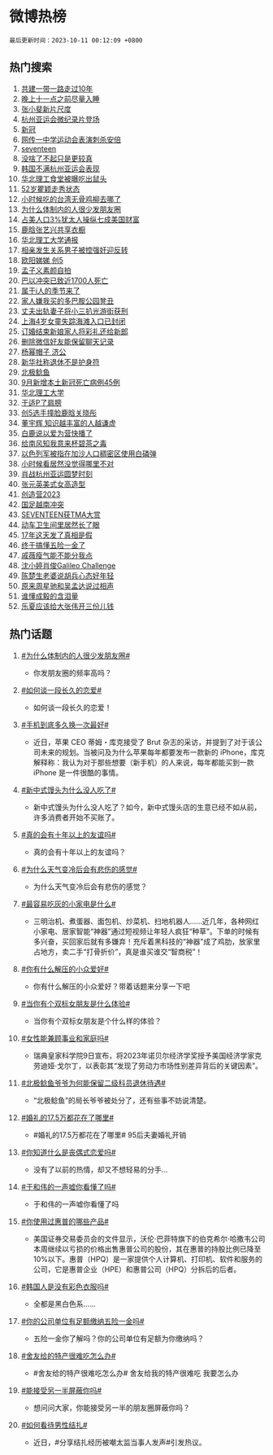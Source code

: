 # 微博热榜

`最后更新时间：2023-10-11 00:12:09 +0800`

## 热门搜索

1. [共建一带一路走过10年](https://m.weibo.cn/search?containerid=100103type%3D1%26t%3D10%26q%3D%23%E5%85%B1%E5%BB%BA%E4%B8%80%E5%B8%A6%E4%B8%80%E8%B7%AF%E8%B5%B0%E8%BF%8710%E5%B9%B4%23&stream_entry_id=51&isnewpage=1&extparam=seat%3D1%26filter_type%3Drealtimehot%26pos%3D0%26c_type%3D51%26q%3D%2523%25E5%2585%25B1%25E5%25BB%25BA%25E4%25B8%2580%25E5%25B8%25A6%25E4%25B8%2580%25E8%25B7%25AF%25E8%25B5%25B0%25E8%25BF%258710%25E5%25B9%25B4%2523%26cate%3D10103%26dgr%3D0%26stream_entry_id%3D51%26display_time%3D1696954328%26pre_seqid%3D169695432812603266048)
1. [晚上十一点之前尽量入睡](https://m.weibo.cn/search?containerid=100103type%3D1%26t%3D10%26q%3D%23%E6%99%9A%E4%B8%8A%E5%8D%81%E4%B8%80%E7%82%B9%E4%B9%8B%E5%89%8D%E5%B0%BD%E9%87%8F%E5%85%A5%E7%9D%A1%23&stream_entry_id=31&isnewpage=1&extparam=seat%3D1%26flag%3D16%26pos%3D0%26q%3D%2523%25E6%2599%259A%25E4%25B8%258A%25E5%258D%2581%25E4%25B8%2580%25E7%2582%25B9%25E4%25B9%258B%25E5%2589%258D%25E5%25B0%25BD%25E9%2587%258F%25E5%2585%25A5%25E7%259D%25A1%2523%26band_rank%3D1%26stream_entry_id%3D31%26filter_type%3Drealtimehot%26c_type%3D31%26lcate%3D5001%26realpos%3D1%26dgr%3D0%26cate%3D5001%26display_time%3D1696954328%26pre_seqid%3D169695432812603266048)
1. [张小斐新片尺度](https://m.weibo.cn/search?containerid=100103type%3D1%26t%3D10%26q%3D%23%E5%BC%A0%E5%B0%8F%E6%96%90%E6%96%B0%E7%89%87%E5%B0%BA%E5%BA%A6%23&stream_entry_id=31&isnewpage=1&extparam=seat%3D1%26flag%3D2%26pos%3D1%26q%3D%2523%25E5%25BC%25A0%25E5%25B0%258F%25E6%2596%2590%25E6%2596%25B0%25E7%2589%2587%25E5%25B0%25BA%25E5%25BA%25A6%2523%26band_rank%3D2%26stream_entry_id%3D31%26filter_type%3Drealtimehot%26c_type%3D31%26lcate%3D5001%26realpos%3D2%26dgr%3D0%26cate%3D5001%26display_time%3D1696954328%26pre_seqid%3D169695432812603266048)
1. [杭州亚运会微纪录片登场](https://m.weibo.cn/search?containerid=100103type%3D1%26t%3D10%26q%3D%23%E6%9D%AD%E5%B7%9E%E4%BA%9A%E8%BF%90%E4%BC%9A%E5%BE%AE%E7%BA%AA%E5%BD%95%E7%89%87%E7%99%BB%E5%9C%BA%23&stream_entry_id=31&isnewpage=1&extparam=seat%3D1%26flag%3D0%26pos%3D2%26q%3D%2523%25E6%259D%25AD%25E5%25B7%259E%25E4%25BA%259A%25E8%25BF%2590%25E4%25BC%259A%25E5%25BE%25AE%25E7%25BA%25AA%25E5%25BD%2595%25E7%2589%2587%25E7%2599%25BB%25E5%259C%25BA%2523%26band_rank%3D3%26stream_entry_id%3D31%26filter_type%3Drealtimehot%26c_type%3D31%26lcate%3D5001%26realpos%3D3%26dgr%3D0%26cate%3D5001%26display_time%3D1696954328%26pre_seqid%3D169695432812603266048)
1. [新冠](https://m.weibo.cn/search?containerid=100103type%3D1%26t%3D10%26q%3D%E6%96%B0%E5%86%A0&stream_entry_id=31&isnewpage=1&extparam=seat%3D1%26flag%3D16%26pos%3D3%26q%3D%25E6%2596%25B0%25E5%2586%25A0%26band_rank%3D4%26stream_entry_id%3D31%26filter_type%3Drealtimehot%26c_type%3D31%26lcate%3D5001%26realpos%3D4%26dgr%3D0%26cate%3D5001%26display_time%3D1696954328%26pre_seqid%3D169695432812603266048)
1. [网传一中学运动会表演刺杀安倍](https://m.weibo.cn/search?containerid=100103type%3D1%26t%3D10%26q%3D%23%E7%BD%91%E4%BC%A0%E4%B8%80%E4%B8%AD%E5%AD%A6%E8%BF%90%E5%8A%A8%E4%BC%9A%E8%A1%A8%E6%BC%94%E5%88%BA%E6%9D%80%E5%AE%89%E5%80%8D%23&stream_entry_id=31&isnewpage=1&extparam=seat%3D1%26flag%3D1%26pos%3D4%26q%3D%2523%25E7%25BD%2591%25E4%25BC%25A0%25E4%25B8%2580%25E4%25B8%25AD%25E5%25AD%25A6%25E8%25BF%2590%25E5%258A%25A8%25E4%25BC%259A%25E8%25A1%25A8%25E6%25BC%2594%25E5%2588%25BA%25E6%259D%2580%25E5%25AE%2589%25E5%2580%258D%2523%26band_rank%3D5%26stream_entry_id%3D31%26filter_type%3Drealtimehot%26c_type%3D31%26lcate%3D5001%26realpos%3D5%26dgr%3D0%26cate%3D5001%26display_time%3D1696954328%26pre_seqid%3D169695432812603266048)
1. [seventeen](https://m.weibo.cn/search?containerid=100103type%3D1%26t%3D10%26q%3Dseventeen&stream_entry_id=31&isnewpage=1&extparam=seat%3D1%26flag%3D1%26pos%3D5%26q%3Dseventeen%26band_rank%3D6%26stream_entry_id%3D31%26filter_type%3Drealtimehot%26c_type%3D31%26lcate%3D5001%26realpos%3D6%26dgr%3D0%26cate%3D5001%26display_time%3D1696954328%26pre_seqid%3D169695432812603266048)
1. [没啥了不起只是更较真](https://m.weibo.cn/search?containerid=100103type%3D1%26t%3D10%26q%3D%23%E6%B2%A1%E5%95%A5%E4%BA%86%E4%B8%8D%E8%B5%B7%E5%8F%AA%E6%98%AF%E6%9B%B4%E8%BE%83%E7%9C%9F%23&stream_entry_id=31&isnewpage=1&extparam=seat%3D1%26pos%3D6%26q%3D%2523%25E6%25B2%25A1%25E5%2595%25A5%25E4%25BA%2586%25E4%25B8%258D%25E8%25B5%25B7%25E5%258F%25AA%25E6%2598%25AF%25E6%259B%25B4%25E8%25BE%2583%25E7%259C%259F%2523%26band_rank%3D7%26topic_ad%3D1%26stream_entry_id%3D31%26filter_type%3Drealtimehot%26is_ad_pos%3D1%26c_type%3D31%26lcate%3D5001%26dgr%3D0%26cate%3D5001%26adid%3D207271%26display_time%3D1696954328%26pre_seqid%3D169695432812603266048)
1. [韩国不满杭州亚运会表现](https://m.weibo.cn/search?containerid=100103type%3D1%26t%3D10%26q%3D%23%E9%9F%A9%E5%9B%BD%E4%B8%8D%E6%BB%A1%E6%9D%AD%E5%B7%9E%E4%BA%9A%E8%BF%90%E4%BC%9A%E8%A1%A8%E7%8E%B0%23&stream_entry_id=31&isnewpage=1&extparam=seat%3D1%26flag%3D0%26pos%3D7%26q%3D%2523%25E9%259F%25A9%25E5%259B%25BD%25E4%25B8%258D%25E6%25BB%25A1%25E6%259D%25AD%25E5%25B7%259E%25E4%25BA%259A%25E8%25BF%2590%25E4%25BC%259A%25E8%25A1%25A8%25E7%258E%25B0%2523%26band_rank%3D7%26stream_entry_id%3D31%26filter_type%3Drealtimehot%26c_type%3D31%26lcate%3D5001%26realpos%3D7%26dgr%3D0%26cate%3D5001%26display_time%3D1696954328%26pre_seqid%3D169695432812603266048)
1. [华北理工食堂被曝吃出鼠头](https://m.weibo.cn/search?containerid=100103type%3D1%26t%3D10%26q%3D%23%E5%8D%8E%E5%8C%97%E7%90%86%E5%B7%A5%E9%A3%9F%E5%A0%82%E8%A2%AB%E6%9B%9D%E5%90%83%E5%87%BA%E9%BC%A0%E5%A4%B4%23&stream_entry_id=31&isnewpage=1&extparam=seat%3D1%26flag%3D0%26pos%3D8%26q%3D%2523%25E5%258D%258E%25E5%258C%2597%25E7%2590%2586%25E5%25B7%25A5%25E9%25A3%259F%25E5%25A0%2582%25E8%25A2%25AB%25E6%259B%259D%25E5%2590%2583%25E5%2587%25BA%25E9%25BC%25A0%25E5%25A4%25B4%2523%26band_rank%3D8%26stream_entry_id%3D31%26filter_type%3Drealtimehot%26c_type%3D31%26lcate%3D5001%26realpos%3D8%26dgr%3D0%26cate%3D5001%26display_time%3D1696954328%26pre_seqid%3D169695432812603266048)
1. [52岁瞿颖走秀状态](https://m.weibo.cn/search?containerid=100103type%3D1%26t%3D10%26q%3D%2352%E5%B2%81%E7%9E%BF%E9%A2%96%E8%B5%B0%E7%A7%80%E7%8A%B6%E6%80%81%23&stream_entry_id=31&isnewpage=1&extparam=seat%3D1%26flag%3D1%26pos%3D9%26q%3D%252352%25E5%25B2%2581%25E7%259E%25BF%25E9%25A2%2596%25E8%25B5%25B0%25E7%25A7%2580%25E7%258A%25B6%25E6%2580%2581%2523%26band_rank%3D9%26stream_entry_id%3D31%26filter_type%3Drealtimehot%26c_type%3D31%26lcate%3D5001%26realpos%3D9%26dgr%3D0%26cate%3D5001%26display_time%3D1696954328%26pre_seqid%3D169695432812603266048)
1. [小时候吃的台湾无骨鸡柳去哪了](https://m.weibo.cn/search?containerid=100103type%3D1%26t%3D10%26q%3D%23%E5%B0%8F%E6%97%B6%E5%80%99%E5%90%83%E7%9A%84%E5%8F%B0%E6%B9%BE%E6%97%A0%E9%AA%A8%E9%B8%A1%E6%9F%B3%E5%8E%BB%E5%93%AA%E4%BA%86%23&stream_entry_id=31&isnewpage=1&extparam=seat%3D1%26flag%3D0%26pos%3D10%26q%3D%2523%25E5%25B0%258F%25E6%2597%25B6%25E5%2580%2599%25E5%2590%2583%25E7%259A%2584%25E5%258F%25B0%25E6%25B9%25BE%25E6%2597%25A0%25E9%25AA%25A8%25E9%25B8%25A1%25E6%259F%25B3%25E5%258E%25BB%25E5%2593%25AA%25E4%25BA%2586%2523%26band_rank%3D10%26stream_entry_id%3D31%26filter_type%3Drealtimehot%26c_type%3D31%26lcate%3D5001%26realpos%3D10%26dgr%3D0%26cate%3D5001%26display_time%3D1696954328%26pre_seqid%3D169695432812603266048)
1. [为什么体制内的人很少发朋友圈](https://m.weibo.cn/search?containerid=100103type%3D1%26t%3D10%26q%3D%23%E4%B8%BA%E4%BB%80%E4%B9%88%E4%BD%93%E5%88%B6%E5%86%85%E7%9A%84%E4%BA%BA%E5%BE%88%E5%B0%91%E5%8F%91%E6%9C%8B%E5%8F%8B%E5%9C%88%23&stream_entry_id=31&isnewpage=1&extparam=seat%3D1%26flag%3D0%26pos%3D11%26q%3D%2523%25E4%25B8%25BA%25E4%25BB%2580%25E4%25B9%2588%25E4%25BD%2593%25E5%2588%25B6%25E5%2586%2585%25E7%259A%2584%25E4%25BA%25BA%25E5%25BE%2588%25E5%25B0%2591%25E5%258F%2591%25E6%259C%258B%25E5%258F%258B%25E5%259C%2588%2523%26band_rank%3D11%26stream_entry_id%3D31%26filter_type%3Drealtimehot%26c_type%3D31%26lcate%3D5001%26realpos%3D11%26dgr%3D0%26cate%3D5001%26display_time%3D1696954328%26pre_seqid%3D169695432812603266048)
1. [占美人口3%犹太人操纵七成美国财富](https://m.weibo.cn/search?containerid=100103type%3D1%26t%3D10%26q%3D%23%E5%8D%A0%E7%BE%8E%E4%BA%BA%E5%8F%A33%25%E7%8A%B9%E5%A4%AA%E4%BA%BA%E6%93%8D%E7%BA%B5%E4%B8%83%E6%88%90%E7%BE%8E%E5%9B%BD%E8%B4%A2%E5%AF%8C%23&stream_entry_id=31&isnewpage=1&extparam=seat%3D1%26flag%3D1%26pos%3D12%26q%3D%2523%25E5%258D%25A0%25E7%25BE%258E%25E4%25BA%25BA%25E5%258F%25A33%2525%25E7%258A%25B9%25E5%25A4%25AA%25E4%25BA%25BA%25E6%2593%258D%25E7%25BA%25B5%25E4%25B8%2583%25E6%2588%2590%25E7%25BE%258E%25E5%259B%25BD%25E8%25B4%25A2%25E5%25AF%258C%2523%26band_rank%3D12%26stream_entry_id%3D31%26filter_type%3Drealtimehot%26c_type%3D31%26lcate%3D5001%26realpos%3D12%26dgr%3D0%26cate%3D5001%26display_time%3D1696954328%26pre_seqid%3D169695432812603266048)
1. [鹿晗张艺兴共享衣橱](https://m.weibo.cn/search?containerid=100103type%3D1%26t%3D10%26q%3D%23%E9%B9%BF%E6%99%97%E5%BC%A0%E8%89%BA%E5%85%B4%E5%85%B1%E4%BA%AB%E8%A1%A3%E6%A9%B1%23&stream_entry_id=31&isnewpage=1&extparam=seat%3D1%26flag%3D0%26pos%3D13%26q%3D%2523%25E9%25B9%25BF%25E6%2599%2597%25E5%25BC%25A0%25E8%2589%25BA%25E5%2585%25B4%25E5%2585%25B1%25E4%25BA%25AB%25E8%25A1%25A3%25E6%25A9%25B1%2523%26band_rank%3D13%26stream_entry_id%3D31%26filter_type%3Drealtimehot%26c_type%3D31%26lcate%3D5001%26realpos%3D13%26dgr%3D0%26cate%3D5001%26display_time%3D1696954328%26pre_seqid%3D169695432812603266048)
1. [华北理工大学通报](https://m.weibo.cn/search?containerid=100103type%3D1%26t%3D10%26q%3D%23%E5%8D%8E%E5%8C%97%E7%90%86%E5%B7%A5%E5%A4%A7%E5%AD%A6%E9%80%9A%E6%8A%A5%23&stream_entry_id=31&isnewpage=1&extparam=seat%3D1%26flag%3D1%26pos%3D14%26q%3D%2523%25E5%258D%258E%25E5%258C%2597%25E7%2590%2586%25E5%25B7%25A5%25E5%25A4%25A7%25E5%25AD%25A6%25E9%2580%259A%25E6%258A%25A5%2523%26band_rank%3D14%26stream_entry_id%3D31%26filter_type%3Drealtimehot%26c_type%3D31%26lcate%3D5001%26realpos%3D14%26dgr%3D0%26cate%3D5001%26display_time%3D1696954328%26pre_seqid%3D169695432812603266048)
1. [相亲发生关系男子被控强奸迎反转](https://m.weibo.cn/search?containerid=100103type%3D1%26t%3D10%26q%3D%23%E7%9B%B8%E4%BA%B2%E5%8F%91%E7%94%9F%E5%85%B3%E7%B3%BB%E7%94%B7%E5%AD%90%E8%A2%AB%E6%8E%A7%E5%BC%BA%E5%A5%B8%E8%BF%8E%E5%8F%8D%E8%BD%AC%23&stream_entry_id=31&isnewpage=1&extparam=seat%3D1%26flag%3D0%26pos%3D15%26q%3D%2523%25E7%259B%25B8%25E4%25BA%25B2%25E5%258F%2591%25E7%2594%259F%25E5%2585%25B3%25E7%25B3%25BB%25E7%2594%25B7%25E5%25AD%2590%25E8%25A2%25AB%25E6%258E%25A7%25E5%25BC%25BA%25E5%25A5%25B8%25E8%25BF%258E%25E5%258F%258D%25E8%25BD%25AC%2523%26band_rank%3D15%26stream_entry_id%3D31%26filter_type%3Drealtimehot%26c_type%3D31%26lcate%3D5001%26realpos%3D15%26dgr%3D0%26cate%3D5001%26display_time%3D1696954328%26pre_seqid%3D169695432812603266048)
1. [欧阳娣娣 创5](https://m.weibo.cn/search?containerid=100103type%3D1%26t%3D10%26q%3D%E6%AC%A7%E9%98%B3%E5%A8%A3%E5%A8%A3+%E5%88%9B5&stream_entry_id=31&isnewpage=1&extparam=seat%3D1%26flag%3D0%26pos%3D16%26q%3D%25E6%25AC%25A7%25E9%2598%25B3%25E5%25A8%25A3%25E5%25A8%25A3%2520%25E5%2588%259B5%26band_rank%3D16%26stream_entry_id%3D31%26filter_type%3Drealtimehot%26c_type%3D31%26lcate%3D5001%26realpos%3D16%26dgr%3D0%26cate%3D5001%26display_time%3D1696954328%26pre_seqid%3D169695432812603266048)
1. [孟子义素颜自拍](https://m.weibo.cn/search?containerid=100103type%3D1%26t%3D10%26q%3D%23%E5%AD%9F%E5%AD%90%E4%B9%89%E7%B4%A0%E9%A2%9C%E8%87%AA%E6%8B%8D%23&stream_entry_id=31&isnewpage=1&extparam=seat%3D1%26flag%3D1%26pos%3D17%26q%3D%2523%25E5%25AD%259F%25E5%25AD%2590%25E4%25B9%2589%25E7%25B4%25A0%25E9%25A2%259C%25E8%2587%25AA%25E6%258B%258D%2523%26band_rank%3D17%26stream_entry_id%3D31%26filter_type%3Drealtimehot%26c_type%3D31%26lcate%3D5001%26realpos%3D17%26dgr%3D0%26cate%3D5001%26display_time%3D1696954328%26pre_seqid%3D169695432812603266048)
1. [巴以冲突已致近1700人死亡](https://m.weibo.cn/search?containerid=100103type%3D1%26t%3D10%26q%3D%23%E5%B7%B4%E4%BB%A5%E5%86%B2%E7%AA%81%E5%B7%B2%E8%87%B4%E8%BF%911700%E4%BA%BA%E6%AD%BB%E4%BA%A1%23&stream_entry_id=31&isnewpage=1&extparam=seat%3D1%26flag%3D1%26pos%3D18%26q%3D%2523%25E5%25B7%25B4%25E4%25BB%25A5%25E5%2586%25B2%25E7%25AA%2581%25E5%25B7%25B2%25E8%2587%25B4%25E8%25BF%25911700%25E4%25BA%25BA%25E6%25AD%25BB%25E4%25BA%25A1%2523%26band_rank%3D18%26stream_entry_id%3D31%26filter_type%3Drealtimehot%26c_type%3D31%26lcate%3D5001%26realpos%3D18%26dgr%3D0%26cate%3D5001%26display_time%3D1696954328%26pre_seqid%3D169695432812603266048)
1. [属于i人的季节来了](https://m.weibo.cn/search?containerid=100103type%3D1%26t%3D10%26q%3D%E5%B1%9E%E4%BA%8Ei%E4%BA%BA%E7%9A%84%E5%AD%A3%E8%8A%82%E6%9D%A5%E4%BA%86&stream_entry_id=31&isnewpage=1&extparam=seat%3D1%26flag%3D1%26pos%3D19%26q%3D%25E5%25B1%259E%25E4%25BA%258Ei%25E4%25BA%25BA%25E7%259A%2584%25E5%25AD%25A3%25E8%258A%2582%25E6%259D%25A5%25E4%25BA%2586%26band_rank%3D19%26stream_entry_id%3D31%26filter_type%3Drealtimehot%26c_type%3D31%26lcate%3D5001%26realpos%3D19%26dgr%3D0%26cate%3D5001%26display_time%3D1696954328%26pre_seqid%3D169695432812603266048)
1. [家人嫌我买的多巴胺公园凳丑](https://m.weibo.cn/search?containerid=100103type%3D1%26t%3D10%26q%3D%23%E5%AE%B6%E4%BA%BA%E5%AB%8C%E6%88%91%E4%B9%B0%E7%9A%84%E5%A4%9A%E5%B7%B4%E8%83%BA%E5%85%AC%E5%9B%AD%E5%87%B3%E4%B8%91%23&stream_entry_id=31&isnewpage=1&extparam=seat%3D1%26flag%3D0%26pos%3D20%26q%3D%2523%25E5%25AE%25B6%25E4%25BA%25BA%25E5%25AB%258C%25E6%2588%2591%25E4%25B9%25B0%25E7%259A%2584%25E5%25A4%259A%25E5%25B7%25B4%25E8%2583%25BA%25E5%2585%25AC%25E5%259B%25AD%25E5%2587%25B3%25E4%25B8%2591%2523%26band_rank%3D20%26stream_entry_id%3D31%26filter_type%3Drealtimehot%26c_type%3D31%26lcate%3D5001%26realpos%3D20%26dgr%3D0%26cate%3D5001%26display_time%3D1696954328%26pre_seqid%3D169695432812603266048)
1. [丈夫出轨妻子将小三扒光游街获刑](https://m.weibo.cn/search?containerid=100103type%3D1%26t%3D10%26q%3D%23%E4%B8%88%E5%A4%AB%E5%87%BA%E8%BD%A8%E5%A6%BB%E5%AD%90%E5%B0%86%E5%B0%8F%E4%B8%89%E6%89%92%E5%85%89%E6%B8%B8%E8%A1%97%E8%8E%B7%E5%88%91%23&stream_entry_id=31&isnewpage=1&extparam=seat%3D1%26flag%3D2%26pos%3D21%26q%3D%2523%25E4%25B8%2588%25E5%25A4%25AB%25E5%2587%25BA%25E8%25BD%25A8%25E5%25A6%25BB%25E5%25AD%2590%25E5%25B0%2586%25E5%25B0%258F%25E4%25B8%2589%25E6%2589%2592%25E5%2585%2589%25E6%25B8%25B8%25E8%25A1%2597%25E8%258E%25B7%25E5%2588%2591%2523%26band_rank%3D21%26stream_entry_id%3D31%26filter_type%3Drealtimehot%26c_type%3D31%26lcate%3D5001%26realpos%3D21%26dgr%3D0%26cate%3D5001%26display_time%3D1696954328%26pre_seqid%3D169695432812603266048)
1. [上海4岁女童失踪海滩入口已封闭](https://m.weibo.cn/search?containerid=100103type%3D1%26t%3D10%26q%3D%23%E4%B8%8A%E6%B5%B74%E5%B2%81%E5%A5%B3%E7%AB%A5%E5%A4%B1%E8%B8%AA%E6%B5%B7%E6%BB%A9%E5%85%A5%E5%8F%A3%E5%B7%B2%E5%B0%81%E9%97%AD%23&stream_entry_id=31&isnewpage=1&extparam=seat%3D1%26flag%3D1%26pos%3D22%26q%3D%2523%25E4%25B8%258A%25E6%25B5%25B74%25E5%25B2%2581%25E5%25A5%25B3%25E7%25AB%25A5%25E5%25A4%25B1%25E8%25B8%25AA%25E6%25B5%25B7%25E6%25BB%25A9%25E5%2585%25A5%25E5%258F%25A3%25E5%25B7%25B2%25E5%25B0%2581%25E9%2597%25AD%2523%26band_rank%3D22%26stream_entry_id%3D31%26filter_type%3Drealtimehot%26c_type%3D31%26lcate%3D5001%26realpos%3D22%26dgr%3D0%26cate%3D5001%26display_time%3D1696954328%26pre_seqid%3D169695432812603266048)
1. [订婚结束新娘家人将彩礼还给新郎](https://m.weibo.cn/search?containerid=100103type%3D1%26t%3D10%26q%3D%23%E8%AE%A2%E5%A9%9A%E7%BB%93%E6%9D%9F%E6%96%B0%E5%A8%98%E5%AE%B6%E4%BA%BA%E5%B0%86%E5%BD%A9%E7%A4%BC%E8%BF%98%E7%BB%99%E6%96%B0%E9%83%8E%23&stream_entry_id=31&isnewpage=1&extparam=seat%3D1%26flag%3D1%26pos%3D23%26q%3D%2523%25E8%25AE%25A2%25E5%25A9%259A%25E7%25BB%2593%25E6%259D%259F%25E6%2596%25B0%25E5%25A8%2598%25E5%25AE%25B6%25E4%25BA%25BA%25E5%25B0%2586%25E5%25BD%25A9%25E7%25A4%25BC%25E8%25BF%2598%25E7%25BB%2599%25E6%2596%25B0%25E9%2583%258E%2523%26band_rank%3D23%26stream_entry_id%3D31%26filter_type%3Drealtimehot%26c_type%3D31%26lcate%3D5001%26realpos%3D23%26dgr%3D0%26cate%3D5001%26display_time%3D1696954328%26pre_seqid%3D169695432812603266048)
1. [删除微信好友能保留聊天记录](https://m.weibo.cn/search?containerid=100103type%3D1%26t%3D10%26q%3D%23%E5%88%A0%E9%99%A4%E5%BE%AE%E4%BF%A1%E5%A5%BD%E5%8F%8B%E8%83%BD%E4%BF%9D%E7%95%99%E8%81%8A%E5%A4%A9%E8%AE%B0%E5%BD%95%23&stream_entry_id=31&isnewpage=1&extparam=seat%3D1%26flag%3D0%26pos%3D24%26q%3D%2523%25E5%2588%25A0%25E9%2599%25A4%25E5%25BE%25AE%25E4%25BF%25A1%25E5%25A5%25BD%25E5%258F%258B%25E8%2583%25BD%25E4%25BF%259D%25E7%2595%2599%25E8%2581%258A%25E5%25A4%25A9%25E8%25AE%25B0%25E5%25BD%2595%2523%26band_rank%3D24%26stream_entry_id%3D31%26filter_type%3Drealtimehot%26c_type%3D31%26lcate%3D5001%26realpos%3D24%26dgr%3D0%26cate%3D5001%26display_time%3D1696954328%26pre_seqid%3D169695432812603266048)
1. [杨幂帽子 济公](https://m.weibo.cn/search?containerid=100103type%3D1%26t%3D10%26q%3D%E6%9D%A8%E5%B9%82%E5%B8%BD%E5%AD%90+%E6%B5%8E%E5%85%AC&stream_entry_id=31&isnewpage=1&extparam=seat%3D1%26flag%3D0%26pos%3D25%26q%3D%25E6%259D%25A8%25E5%25B9%2582%25E5%25B8%25BD%25E5%25AD%2590%2520%25E6%25B5%258E%25E5%2585%25AC%26band_rank%3D25%26stream_entry_id%3D31%26filter_type%3Drealtimehot%26c_type%3D31%26lcate%3D5001%26realpos%3D25%26dgr%3D0%26cate%3D5001%26display_time%3D1696954328%26pre_seqid%3D169695432812603266048)
1. [新华社称退休不是护身符](https://m.weibo.cn/search?containerid=100103type%3D1%26t%3D10%26q%3D%23%E6%96%B0%E5%8D%8E%E7%A4%BE%E7%A7%B0%E9%80%80%E4%BC%91%E4%B8%8D%E6%98%AF%E6%8A%A4%E8%BA%AB%E7%AC%A6%23&stream_entry_id=31&isnewpage=1&extparam=seat%3D1%26flag%3D0%26pos%3D26%26q%3D%2523%25E6%2596%25B0%25E5%258D%258E%25E7%25A4%25BE%25E7%25A7%25B0%25E9%2580%2580%25E4%25BC%2591%25E4%25B8%258D%25E6%2598%25AF%25E6%258A%25A4%25E8%25BA%25AB%25E7%25AC%25A6%2523%26band_rank%3D26%26stream_entry_id%3D31%26filter_type%3Drealtimehot%26c_type%3D31%26lcate%3D5001%26realpos%3D26%26dgr%3D0%26cate%3D5001%26display_time%3D1696954328%26pre_seqid%3D169695432812603266048)
1. [北极鲶鱼](https://m.weibo.cn/search?containerid=100103type%3D1%26t%3D10%26q%3D%E5%8C%97%E6%9E%81%E9%B2%B6%E9%B1%BC&stream_entry_id=31&isnewpage=1&extparam=seat%3D1%26flag%3D0%26pos%3D27%26q%3D%25E5%258C%2597%25E6%259E%2581%25E9%25B2%25B6%25E9%25B1%25BC%26band_rank%3D27%26stream_entry_id%3D31%26filter_type%3Drealtimehot%26c_type%3D31%26lcate%3D5001%26realpos%3D27%26dgr%3D0%26cate%3D5001%26display_time%3D1696954328%26pre_seqid%3D169695432812603266048)
1. [9月新增本土新冠死亡病例45例](https://m.weibo.cn/search?containerid=100103type%3D1%26t%3D10%26q%3D%239%E6%9C%88%E6%96%B0%E5%A2%9E%E6%9C%AC%E5%9C%9F%E6%96%B0%E5%86%A0%E6%AD%BB%E4%BA%A1%E7%97%85%E4%BE%8B45%E4%BE%8B%23&stream_entry_id=31&isnewpage=1&extparam=seat%3D1%26flag%3D0%26pos%3D28%26q%3D%25239%25E6%259C%2588%25E6%2596%25B0%25E5%25A2%259E%25E6%259C%25AC%25E5%259C%259F%25E6%2596%25B0%25E5%2586%25A0%25E6%25AD%25BB%25E4%25BA%25A1%25E7%2597%2585%25E4%25BE%258B45%25E4%25BE%258B%2523%26band_rank%3D28%26stream_entry_id%3D31%26filter_type%3Drealtimehot%26c_type%3D31%26lcate%3D5001%26realpos%3D28%26dgr%3D0%26cate%3D5001%26display_time%3D1696954328%26pre_seqid%3D169695432812603266048)
1. [华北理工大学](https://m.weibo.cn/search?containerid=100103type%3D1%26t%3D10%26q%3D%23%E5%8D%8E%E5%8C%97%E7%90%86%E5%B7%A5%E5%A4%A7%E5%AD%A6%23&stream_entry_id=31&isnewpage=1&extparam=seat%3D1%26flag%3D1%26pos%3D29%26q%3D%2523%25E5%258D%258E%25E5%258C%2597%25E7%2590%2586%25E5%25B7%25A5%25E5%25A4%25A7%25E5%25AD%25A6%2523%26band_rank%3D29%26stream_entry_id%3D31%26filter_type%3Drealtimehot%26c_type%3D31%26lcate%3D5001%26realpos%3D29%26dgr%3D0%26cate%3D5001%26display_time%3D1696954328%26pre_seqid%3D169695432812603266048)
1. [于适P了肩膀](https://m.weibo.cn/search?containerid=100103type%3D1%26t%3D10%26q%3D%23%E4%BA%8E%E9%80%82P%E4%BA%86%E8%82%A9%E8%86%80%23&stream_entry_id=31&isnewpage=1&extparam=seat%3D1%26flag%3D0%26pos%3D30%26q%3D%2523%25E4%25BA%258E%25E9%2580%2582P%25E4%25BA%2586%25E8%2582%25A9%25E8%2586%2580%2523%26band_rank%3D30%26stream_entry_id%3D31%26filter_type%3Drealtimehot%26c_type%3D31%26lcate%3D5001%26realpos%3D30%26dgr%3D0%26cate%3D5001%26display_time%3D1696954328%26pre_seqid%3D169695432812603266048)
1. [创5选手撞脸鹿晗关晓彤](https://m.weibo.cn/search?containerid=100103type%3D1%26t%3D10%26q%3D%23%E5%88%9B5%E9%80%89%E6%89%8B%E6%92%9E%E8%84%B8%E9%B9%BF%E6%99%97%E5%85%B3%E6%99%93%E5%BD%A4%23&stream_entry_id=31&isnewpage=1&extparam=seat%3D1%26flag%3D0%26pos%3D31%26q%3D%2523%25E5%2588%259B5%25E9%2580%2589%25E6%2589%258B%25E6%2592%259E%25E8%2584%25B8%25E9%25B9%25BF%25E6%2599%2597%25E5%2585%25B3%25E6%2599%2593%25E5%25BD%25A4%2523%26band_rank%3D31%26stream_entry_id%3D31%26filter_type%3Drealtimehot%26c_type%3D31%26lcate%3D5001%26realpos%3D31%26dgr%3D0%26cate%3D5001%26display_time%3D1696954328%26pre_seqid%3D169695432812603266048)
1. [董宇辉 知识越丰富的人越谦虚](https://m.weibo.cn/search?containerid=100103type%3D1%26t%3D10%26q%3D%E8%91%A3%E5%AE%87%E8%BE%89+%E7%9F%A5%E8%AF%86%E8%B6%8A%E4%B8%B0%E5%AF%8C%E7%9A%84%E4%BA%BA%E8%B6%8A%E8%B0%A6%E8%99%9A&stream_entry_id=31&isnewpage=1&extparam=seat%3D1%26flag%3D1%26pos%3D32%26q%3D%25E8%2591%25A3%25E5%25AE%2587%25E8%25BE%2589%2520%25E7%259F%25A5%25E8%25AF%2586%25E8%25B6%258A%25E4%25B8%25B0%25E5%25AF%258C%25E7%259A%2584%25E4%25BA%25BA%25E8%25B6%258A%25E8%25B0%25A6%25E8%2599%259A%26band_rank%3D32%26stream_entry_id%3D31%26filter_type%3Drealtimehot%26c_type%3D31%26lcate%3D5001%26realpos%3D32%26dgr%3D0%26cate%3D5001%26display_time%3D1696954328%26pre_seqid%3D169695432812603266048)
1. [白鹿说以爱为营快播了](https://m.weibo.cn/search?containerid=100103type%3D1%26t%3D10%26q%3D%23%E7%99%BD%E9%B9%BF%E8%AF%B4%E4%BB%A5%E7%88%B1%E4%B8%BA%E8%90%A5%E5%BF%AB%E6%92%AD%E4%BA%86%23&stream_entry_id=31&isnewpage=1&extparam=seat%3D1%26flag%3D1%26pos%3D33%26q%3D%2523%25E7%2599%25BD%25E9%25B9%25BF%25E8%25AF%25B4%25E4%25BB%25A5%25E7%2588%25B1%25E4%25B8%25BA%25E8%2590%25A5%25E5%25BF%25AB%25E6%2592%25AD%25E4%25BA%2586%2523%26band_rank%3D33%26stream_entry_id%3D31%26filter_type%3Drealtimehot%26c_type%3D31%26lcate%3D5001%26realpos%3D33%26dgr%3D0%26cate%3D5001%26display_time%3D1696954328%26pre_seqid%3D169695432812603266048)
1. [给南风知我意来杯碧茶之毒](https://m.weibo.cn/search?containerid=100103type%3D1%26t%3D10%26q%3D%23%E7%BB%99%E5%8D%97%E9%A3%8E%E7%9F%A5%E6%88%91%E6%84%8F%E6%9D%A5%E6%9D%AF%E7%A2%A7%E8%8C%B6%E4%B9%8B%E6%AF%92%23&stream_entry_id=31&isnewpage=1&extparam=seat%3D1%26flag%3D1%26pos%3D34%26q%3D%2523%25E7%25BB%2599%25E5%258D%2597%25E9%25A3%258E%25E7%259F%25A5%25E6%2588%2591%25E6%2584%258F%25E6%259D%25A5%25E6%259D%25AF%25E7%25A2%25A7%25E8%258C%25B6%25E4%25B9%258B%25E6%25AF%2592%2523%26band_rank%3D34%26stream_entry_id%3D31%26filter_type%3Drealtimehot%26c_type%3D31%26lcate%3D5001%26realpos%3D34%26dgr%3D0%26cate%3D5001%26display_time%3D1696954328%26pre_seqid%3D169695432812603266048)
1. [以色列军被指在加沙人口稠密区使用白磷弹](https://m.weibo.cn/search?containerid=100103type%3D1%26t%3D10%26q%3D%23%E4%BB%A5%E8%89%B2%E5%88%97%E5%86%9B%E8%A2%AB%E6%8C%87%E5%9C%A8%E5%8A%A0%E6%B2%99%E4%BA%BA%E5%8F%A3%E7%A8%A0%E5%AF%86%E5%8C%BA%E4%BD%BF%E7%94%A8%E7%99%BD%E7%A3%B7%E5%BC%B9%23&stream_entry_id=31&isnewpage=1&extparam=seat%3D1%26flag%3D0%26pos%3D35%26q%3D%2523%25E4%25BB%25A5%25E8%2589%25B2%25E5%2588%2597%25E5%2586%259B%25E8%25A2%25AB%25E6%258C%2587%25E5%259C%25A8%25E5%258A%25A0%25E6%25B2%2599%25E4%25BA%25BA%25E5%258F%25A3%25E7%25A8%25A0%25E5%25AF%2586%25E5%258C%25BA%25E4%25BD%25BF%25E7%2594%25A8%25E7%2599%25BD%25E7%25A3%25B7%25E5%25BC%25B9%2523%26band_rank%3D35%26stream_entry_id%3D31%26filter_type%3Drealtimehot%26c_type%3D31%26lcate%3D5001%26realpos%3D35%26dgr%3D0%26cate%3D5001%26display_time%3D1696954328%26pre_seqid%3D169695432812603266048)
1. [小时候看居然没觉得哪里不对](https://m.weibo.cn/search?containerid=100103type%3D1%26t%3D10%26q%3D%E5%B0%8F%E6%97%B6%E5%80%99%E7%9C%8B%E5%B1%85%E7%84%B6%E6%B2%A1%E8%A7%89%E5%BE%97%E5%93%AA%E9%87%8C%E4%B8%8D%E5%AF%B9&stream_entry_id=31&isnewpage=1&extparam=seat%3D1%26flag%3D0%26pos%3D36%26q%3D%25E5%25B0%258F%25E6%2597%25B6%25E5%2580%2599%25E7%259C%258B%25E5%25B1%2585%25E7%2584%25B6%25E6%25B2%25A1%25E8%25A7%2589%25E5%25BE%2597%25E5%2593%25AA%25E9%2587%258C%25E4%25B8%258D%25E5%25AF%25B9%26band_rank%3D36%26stream_entry_id%3D31%26filter_type%3Drealtimehot%26c_type%3D31%26lcate%3D5001%26realpos%3D36%26dgr%3D0%26cate%3D5001%26display_time%3D1696954328%26pre_seqid%3D169695432812603266048)
1. [肖战杭州亚运圆梦时刻](https://m.weibo.cn/search?containerid=100103type%3D1%26t%3D10%26q%3D%23%E8%82%96%E6%88%98%E6%9D%AD%E5%B7%9E%E4%BA%9A%E8%BF%90%E5%9C%86%E6%A2%A6%E6%97%B6%E5%88%BB%23&stream_entry_id=31&isnewpage=1&extparam=seat%3D1%26flag%3D0%26pos%3D37%26q%3D%2523%25E8%2582%2596%25E6%2588%2598%25E6%259D%25AD%25E5%25B7%259E%25E4%25BA%259A%25E8%25BF%2590%25E5%259C%2586%25E6%25A2%25A6%25E6%2597%25B6%25E5%2588%25BB%2523%26band_rank%3D37%26stream_entry_id%3D31%26filter_type%3Drealtimehot%26c_type%3D31%26lcate%3D5001%26realpos%3D37%26dgr%3D0%26cate%3D5001%26display_time%3D1696954328%26pre_seqid%3D169695432812603266048)
1. [张元英美式女高造型](https://m.weibo.cn/search?containerid=100103type%3D1%26t%3D10%26q%3D%23%E5%BC%A0%E5%85%83%E8%8B%B1%E7%BE%8E%E5%BC%8F%E5%A5%B3%E9%AB%98%E9%80%A0%E5%9E%8B%23&stream_entry_id=31&isnewpage=1&extparam=seat%3D1%26flag%3D0%26pos%3D38%26q%3D%2523%25E5%25BC%25A0%25E5%2585%2583%25E8%258B%25B1%25E7%25BE%258E%25E5%25BC%258F%25E5%25A5%25B3%25E9%25AB%2598%25E9%2580%25A0%25E5%259E%258B%2523%26band_rank%3D38%26stream_entry_id%3D31%26filter_type%3Drealtimehot%26c_type%3D31%26lcate%3D5001%26realpos%3D38%26dgr%3D0%26cate%3D5001%26display_time%3D1696954328%26pre_seqid%3D169695432812603266048)
1. [创造营2023](https://m.weibo.cn/search?containerid=100103type%3D1%26t%3D10%26q%3D%23%E5%88%9B%E9%80%A0%E8%90%A52023%23&stream_entry_id=31&isnewpage=1&extparam=seat%3D1%26flag%3D0%26pos%3D39%26q%3D%2523%25E5%2588%259B%25E9%2580%25A0%25E8%2590%25A52023%2523%26band_rank%3D39%26stream_entry_id%3D31%26filter_type%3Drealtimehot%26c_type%3D31%26lcate%3D5001%26realpos%3D39%26dgr%3D0%26cate%3D5001%26display_time%3D1696954328%26pre_seqid%3D169695432812603266048)
1. [国足越南冲突](https://m.weibo.cn/search?containerid=100103type%3D1%26t%3D10%26q%3D%23%E5%9B%BD%E8%B6%B3%E8%B6%8A%E5%8D%97%E5%86%B2%E7%AA%81%23&stream_entry_id=31&isnewpage=1&extparam=seat%3D1%26flag%3D0%26pos%3D40%26q%3D%2523%25E5%259B%25BD%25E8%25B6%25B3%25E8%25B6%258A%25E5%258D%2597%25E5%2586%25B2%25E7%25AA%2581%2523%26band_rank%3D40%26stream_entry_id%3D31%26filter_type%3Drealtimehot%26c_type%3D31%26lcate%3D5001%26realpos%3D40%26dgr%3D0%26cate%3D5001%26display_time%3D1696954328%26pre_seqid%3D169695432812603266048)
1. [SEVENTEEN获TMA大赏](https://m.weibo.cn/search?containerid=100103type%3D1%26t%3D10%26q%3D%23SEVENTEEN%E8%8E%B7TMA%E5%A4%A7%E8%B5%8F%23&stream_entry_id=31&isnewpage=1&extparam=seat%3D1%26flag%3D0%26pos%3D41%26q%3D%2523SEVENTEEN%25E8%258E%25B7TMA%25E5%25A4%25A7%25E8%25B5%258F%2523%26band_rank%3D41%26stream_entry_id%3D31%26filter_type%3Drealtimehot%26c_type%3D31%26lcate%3D5001%26realpos%3D41%26dgr%3D0%26cate%3D5001%26display_time%3D1696954328%26pre_seqid%3D169695432812603266048)
1. [动车卫生间里居然长了眼](https://m.weibo.cn/search?containerid=100103type%3D1%26t%3D10%26q%3D%23%E5%8A%A8%E8%BD%A6%E5%8D%AB%E7%94%9F%E9%97%B4%E9%87%8C%E5%B1%85%E7%84%B6%E9%95%BF%E4%BA%86%E7%9C%BC%23&stream_entry_id=31&isnewpage=1&extparam=seat%3D1%26flag%3D0%26pos%3D42%26q%3D%2523%25E5%258A%25A8%25E8%25BD%25A6%25E5%258D%25AB%25E7%2594%259F%25E9%2597%25B4%25E9%2587%258C%25E5%25B1%2585%25E7%2584%25B6%25E9%2595%25BF%25E4%25BA%2586%25E7%259C%25BC%2523%26band_rank%3D42%26stream_entry_id%3D31%26filter_type%3Drealtimehot%26c_type%3D31%26lcate%3D5001%26realpos%3D42%26dgr%3D0%26cate%3D5001%26display_time%3D1696954328%26pre_seqid%3D169695432812603266048)
1. [17年这天发了真相是假](https://m.weibo.cn/search?containerid=100103type%3D1%26t%3D10%26q%3D17%E5%B9%B4%E8%BF%99%E5%A4%A9%E5%8F%91%E4%BA%86%E7%9C%9F%E7%9B%B8%E6%98%AF%E5%81%87&stream_entry_id=31&isnewpage=1&extparam=seat%3D1%26flag%3D0%26pos%3D43%26q%3D17%25E5%25B9%25B4%25E8%25BF%2599%25E5%25A4%25A9%25E5%258F%2591%25E4%25BA%2586%25E7%259C%259F%25E7%259B%25B8%25E6%2598%25AF%25E5%2581%2587%26band_rank%3D43%26stream_entry_id%3D31%26filter_type%3Drealtimehot%26c_type%3D31%26lcate%3D5001%26realpos%3D43%26dgr%3D0%26cate%3D5001%26display_time%3D1696954328%26pre_seqid%3D169695432812603266048)
1. [终于搞懂五险一金了](https://m.weibo.cn/search?containerid=100103type%3D1%26t%3D10%26q%3D%23%E7%BB%88%E4%BA%8E%E6%90%9E%E6%87%82%E4%BA%94%E9%99%A9%E4%B8%80%E9%87%91%E4%BA%86%23&stream_entry_id=31&isnewpage=1&extparam=seat%3D1%26flag%3D0%26pos%3D44%26q%3D%2523%25E7%25BB%2588%25E4%25BA%258E%25E6%2590%259E%25E6%2587%2582%25E4%25BA%2594%25E9%2599%25A9%25E4%25B8%2580%25E9%2587%2591%25E4%25BA%2586%2523%26band_rank%3D44%26stream_entry_id%3D31%26filter_type%3Drealtimehot%26c_type%3D31%26lcate%3D5001%26realpos%3D44%26dgr%3D0%26cate%3D5001%26display_time%3D1696954328%26pre_seqid%3D169695432812603266048)
1. [戚薇瘦气能不能分我点](https://m.weibo.cn/search?containerid=100103type%3D1%26t%3D10%26q%3D%23%E6%88%9A%E8%96%87%E7%98%A6%E6%B0%94%E8%83%BD%E4%B8%8D%E8%83%BD%E5%88%86%E6%88%91%E7%82%B9%23&stream_entry_id=31&isnewpage=1&extparam=seat%3D1%26flag%3D0%26pos%3D45%26q%3D%2523%25E6%2588%259A%25E8%2596%2587%25E7%2598%25A6%25E6%25B0%2594%25E8%2583%25BD%25E4%25B8%258D%25E8%2583%25BD%25E5%2588%2586%25E6%2588%2591%25E7%2582%25B9%2523%26band_rank%3D45%26stream_entry_id%3D31%26filter_type%3Drealtimehot%26c_type%3D31%26lcate%3D5001%26realpos%3D45%26dgr%3D0%26cate%3D5001%26display_time%3D1696954328%26pre_seqid%3D169695432812603266048)
1. [沈小婷肖俊Galileo Challenge](https://m.weibo.cn/search?containerid=100103type%3D1%26t%3D10%26q%3D%E6%B2%88%E5%B0%8F%E5%A9%B7%E8%82%96%E4%BF%8AGalileo+Challenge&stream_entry_id=31&isnewpage=1&extparam=seat%3D1%26flag%3D1%26pos%3D46%26q%3D%25E6%25B2%2588%25E5%25B0%258F%25E5%25A9%25B7%25E8%2582%2596%25E4%25BF%258AGalileo%2520Challenge%26band_rank%3D46%26stream_entry_id%3D31%26filter_type%3Drealtimehot%26c_type%3D31%26lcate%3D5001%26realpos%3D46%26dgr%3D0%26cate%3D5001%26display_time%3D1696954328%26pre_seqid%3D169695432812603266048)
1. [陈楚生老婆说胡兵心态好年轻](https://m.weibo.cn/search?containerid=100103type%3D1%26t%3D10%26q%3D%23%E9%99%88%E6%A5%9A%E7%94%9F%E8%80%81%E5%A9%86%E8%AF%B4%E8%83%A1%E5%85%B5%E5%BF%83%E6%80%81%E5%A5%BD%E5%B9%B4%E8%BD%BB%23&stream_entry_id=31&isnewpage=1&extparam=seat%3D1%26flag%3D0%26pos%3D47%26q%3D%2523%25E9%2599%2588%25E6%25A5%259A%25E7%2594%259F%25E8%2580%2581%25E5%25A9%2586%25E8%25AF%25B4%25E8%2583%25A1%25E5%2585%25B5%25E5%25BF%2583%25E6%2580%2581%25E5%25A5%25BD%25E5%25B9%25B4%25E8%25BD%25BB%2523%26band_rank%3D47%26stream_entry_id%3D31%26filter_type%3Drealtimehot%26c_type%3D31%26lcate%3D5001%26realpos%3D47%26dgr%3D0%26cate%3D5001%26display_time%3D1696954328%26pre_seqid%3D169695432812603266048)
1. [原来周星驰和吴孟达说过相声](https://m.weibo.cn/search?containerid=100103type%3D1%26t%3D10%26q%3D%23%E5%8E%9F%E6%9D%A5%E5%91%A8%E6%98%9F%E9%A9%B0%E5%92%8C%E5%90%B4%E5%AD%9F%E8%BE%BE%E8%AF%B4%E8%BF%87%E7%9B%B8%E5%A3%B0%23&stream_entry_id=31&isnewpage=1&extparam=seat%3D1%26flag%3D0%26pos%3D48%26q%3D%2523%25E5%258E%259F%25E6%259D%25A5%25E5%2591%25A8%25E6%2598%259F%25E9%25A9%25B0%25E5%2592%258C%25E5%2590%25B4%25E5%25AD%259F%25E8%25BE%25BE%25E8%25AF%25B4%25E8%25BF%2587%25E7%259B%25B8%25E5%25A3%25B0%2523%26band_rank%3D48%26stream_entry_id%3D31%26filter_type%3Drealtimehot%26c_type%3D31%26lcate%3D5001%26realpos%3D48%26dgr%3D0%26cate%3D5001%26display_time%3D1696954328%26pre_seqid%3D169695432812603266048)
1. [谁懂成毅的含泪量](https://m.weibo.cn/search?containerid=100103type%3D1%26t%3D10%26q%3D%23%E8%B0%81%E6%87%82%E6%88%90%E6%AF%85%E7%9A%84%E5%90%AB%E6%B3%AA%E9%87%8F%23&stream_entry_id=31&isnewpage=1&extparam=seat%3D1%26flag%3D1%26pos%3D49%26q%3D%2523%25E8%25B0%2581%25E6%2587%2582%25E6%2588%2590%25E6%25AF%2585%25E7%259A%2584%25E5%2590%25AB%25E6%25B3%25AA%25E9%2587%258F%2523%26band_rank%3D49%26stream_entry_id%3D31%26filter_type%3Drealtimehot%26c_type%3D31%26lcate%3D5001%26realpos%3D49%26dgr%3D0%26cate%3D5001%26display_time%3D1696954328%26pre_seqid%3D169695432812603266048)
1. [乐夏应该给大张伟开三份儿钱](https://m.weibo.cn/search?containerid=100103type%3D1%26t%3D10%26q%3D%23%E4%B9%90%E5%A4%8F%E5%BA%94%E8%AF%A5%E7%BB%99%E5%A4%A7%E5%BC%A0%E4%BC%9F%E5%BC%80%E4%B8%89%E4%BB%BD%E5%84%BF%E9%92%B1%23&stream_entry_id=31&isnewpage=1&extparam=seat%3D1%26flag%3D1%26pos%3D50%26q%3D%2523%25E4%25B9%2590%25E5%25A4%258F%25E5%25BA%2594%25E8%25AF%25A5%25E7%25BB%2599%25E5%25A4%25A7%25E5%25BC%25A0%25E4%25BC%259F%25E5%25BC%2580%25E4%25B8%2589%25E4%25BB%25BD%25E5%2584%25BF%25E9%2592%25B1%2523%26band_rank%3D50%26stream_entry_id%3D31%26filter_type%3Drealtimehot%26c_type%3D31%26lcate%3D5001%26realpos%3D50%26dgr%3D0%26cate%3D5001%26display_time%3D1696954328%26pre_seqid%3D169695432812603266048)

## 热门话题

1. [#为什么体制内的人很少发朋友圈#](https://m.weibo.cn/search?containerid=231522type%3D1%26t%3D10%26q%3D%23%E4%B8%BA%E4%BB%80%E4%B9%88%E4%BD%93%E5%88%B6%E5%86%85%E7%9A%84%E4%BA%BA%E5%BE%88%E5%B0%91%E5%8F%91%E6%9C%8B%E5%8F%8B%E5%9C%88%23&stream_entry_id=128&isnewpage=1&extparam=seat%3D1%26pos%3D1-0-0%26c_type%3D128%26lcate%3D5004%26unitid%3D1696940857446%26cate%3D5004%26dgr%3D0%26display_time%3D1696954329%26pre_seqid%3D1696954329111027386183)
    - 你发朋友圈的频率高吗？

1. [#如何谈一段长久的恋爱#](https://m.weibo.cn/search?containerid=231522type%3D1%26t%3D10%26q%3D%23%E5%A6%82%E4%BD%95%E8%B0%88%E4%B8%80%E6%AE%B5%E9%95%BF%E4%B9%85%E7%9A%84%E6%81%8B%E7%88%B1%23&stream_entry_id=128&isnewpage=1&extparam=seat%3D1%26pos%3D1-0-1%26c_type%3D128%26lcate%3D5004%26unitid%3D1696851126162%26cate%3D5004%26dgr%3D0%26display_time%3D1696954329%26pre_seqid%3D1696954329111027386183)
    - 如何谈一段长久的恋爱！

1. [#手机到底多久换一次最好#](https://m.weibo.cn/search?containerid=231522type%3D1%26t%3D10%26q%3D%23%E6%89%8B%E6%9C%BA%E5%88%B0%E5%BA%95%E5%A4%9A%E4%B9%85%E6%8D%A2%E4%B8%80%E6%AC%A1%E6%9C%80%E5%A5%BD%23&stream_entry_id=128&isnewpage=1&extparam=seat%3D1%26pos%3D1-0-2%26c_type%3D128%26lcate%3D5004%26unitid%3D1696897371081%26cate%3D5004%26dgr%3D0%26display_time%3D1696954329%26pre_seqid%3D1696954329111027386183)
    - 近日，苹果 CEO 蒂姆・库克接受了 Brut 杂志的采访，并提到了对于该公司未来的规划。当被问及为什么苹果每年都要发布一款新的 iPhone，库克解释称：我认为对于那些想要（新手机）的人来说，每年都能买到一款 iPhone 是一件很酷的事情。

1. [#新中式馒头为什么没人吃了#](https://m.weibo.cn/search?containerid=231522type%3D1%26t%3D10%26q%3D%23%E6%96%B0%E4%B8%AD%E5%BC%8F%E9%A6%92%E5%A4%B4%E4%B8%BA%E4%BB%80%E4%B9%88%E6%B2%A1%E4%BA%BA%E5%90%83%E4%BA%86%23&stream_entry_id=128&isnewpage=1&extparam=seat%3D1%26pos%3D1-0-3%26c_type%3D128%26lcate%3D5004%26unitid%3D1696933346351%26cate%3D5004%26dgr%3D0%26display_time%3D1696954329%26pre_seqid%3D1696954329111027386183)
    - 新中式馒头为什么没人吃了？如今，新中式馒头店的生意已经不如从前，许多消费者开始不买账了。

1. [#真的会有十年以上的友谊吗#](https://m.weibo.cn/search?containerid=231522type%3D1%26t%3D10%26q%3D%23%E7%9C%9F%E7%9A%84%E4%BC%9A%E6%9C%89%E5%8D%81%E5%B9%B4%E4%BB%A5%E4%B8%8A%E7%9A%84%E5%8F%8B%E8%B0%8A%E5%90%97%23&stream_entry_id=128&isnewpage=1&extparam=seat%3D1%26pos%3D1-0-4%26c_type%3D128%26lcate%3D5004%26unitid%3D1696948985705%26cate%3D5004%26dgr%3D0%26display_time%3D1696954329%26pre_seqid%3D1696954329111027386183)
    - 真的会有十年以上的友谊吗？

1. [#为什么天气变冷后会有悲伤的感觉#](https://m.weibo.cn/search?containerid=231522type%3D1%26t%3D10%26q%3D%23%E4%B8%BA%E4%BB%80%E4%B9%88%E5%A4%A9%E6%B0%94%E5%8F%98%E5%86%B7%E5%90%8E%E4%BC%9A%E6%9C%89%E6%82%B2%E4%BC%A4%E7%9A%84%E6%84%9F%E8%A7%89%23&stream_entry_id=128&isnewpage=1&extparam=seat%3D1%26pos%3D1-0-5%26c_type%3D128%26lcate%3D5004%26unitid%3D1696942992282%26cate%3D5004%26dgr%3D0%26display_time%3D1696954329%26pre_seqid%3D1696954329111027386183)
    - 为什么天气变冷后会有悲伤的感觉？

1. [#最容易吃灰的小家电是什么#](https://m.weibo.cn/search?containerid=231522type%3D1%26t%3D10%26q%3D%23%E6%9C%80%E5%AE%B9%E6%98%93%E5%90%83%E7%81%B0%E7%9A%84%E5%B0%8F%E5%AE%B6%E7%94%B5%E6%98%AF%E4%BB%80%E4%B9%88%23&stream_entry_id=128&isnewpage=1&extparam=seat%3D1%26pos%3D1-0-6%26c_type%3D128%26lcate%3D5004%26unitid%3D1696948673480%26cate%3D5004%26dgr%3D0%26display_time%3D1696954329%26pre_seqid%3D1696954329111027386183)
    - 三明治机、煮蛋器、面包机、炒菜机、扫地机器人……近几年，各种网红小家电、居家智能“神器”通过短视频让年轻人疯狂“种草”。下单的时候有多兴奋，买回家后就有多嫌弃！充斥着黑科技的“神器”成了鸡肋，放家里占地方，卖二手“打骨折价”，真是谁买谁交“智商税”！

1. [#你有什么解压的小众爱好#](https://m.weibo.cn/search?containerid=231522type%3D1%26t%3D10%26q%3D%23%E4%BD%A0%E6%9C%89%E4%BB%80%E4%B9%88%E8%A7%A3%E5%8E%8B%E7%9A%84%E5%B0%8F%E4%BC%97%E7%88%B1%E5%A5%BD%23&stream_entry_id=128&isnewpage=1&extparam=seat%3D1%26pos%3D1-0-7%26c_type%3D128%26lcate%3D5004%26unitid%3D1696945064624%26cate%3D5004%26dgr%3D0%26display_time%3D1696954329%26pre_seqid%3D1696954329111027386183)
    - 你有什么解压的小众爱好？带着话题来分享一下吧

1. [#当你有个双标女朋友是什么体验#](https://m.weibo.cn/search?containerid=231522type%3D1%26t%3D10%26q%3D%23%E5%BD%93%E4%BD%A0%E6%9C%89%E4%B8%AA%E5%8F%8C%E6%A0%87%E5%A5%B3%E6%9C%8B%E5%8F%8B%E6%98%AF%E4%BB%80%E4%B9%88%E4%BD%93%E9%AA%8C%23&stream_entry_id=128&isnewpage=1&extparam=seat%3D1%26pos%3D1-0-8%26c_type%3D128%26lcate%3D5004%26unitid%3D1696949872121%26cate%3D5004%26dgr%3D0%26display_time%3D1696954329%26pre_seqid%3D1696954329111027386183)
    - 当你有个双标女朋友是个什么样的体验？

1. [#女性能兼顾事业和家庭吗#](https://m.weibo.cn/search?containerid=231522type%3D1%26t%3D10%26q%3D%23%E5%A5%B3%E6%80%A7%E8%83%BD%E5%85%BC%E9%A1%BE%E4%BA%8B%E4%B8%9A%E5%92%8C%E5%AE%B6%E5%BA%AD%E5%90%97%23&stream_entry_id=128&isnewpage=1&extparam=seat%3D1%26pos%3D1-0-9%26c_type%3D128%26lcate%3D5004%26unitid%3D1696926146515%26cate%3D5004%26dgr%3D0%26display_time%3D1696954329%26pre_seqid%3D1696954329111027386183)
    - 瑞典皇家科学院9日宣布，将2023年诺贝尔经济学奖授予美国经济学家克劳迪娅·戈尔丁，以表彰其“发现了劳动力市场性别差异背后的关键因素”。

1. [#北极鲶鱼爷爷为何能保留二级科员退休待遇#](https://m.weibo.cn/search?containerid=231522type%3D1%26t%3D10%26q%3D%23%E5%8C%97%E6%9E%81%E9%B2%B6%E9%B1%BC%E7%88%B7%E7%88%B7%E4%B8%BA%E4%BD%95%E8%83%BD%E4%BF%9D%E7%95%99%E4%BA%8C%E7%BA%A7%E7%A7%91%E5%91%98%E9%80%80%E4%BC%91%E5%BE%85%E9%81%87%23&stream_entry_id=128&isnewpage=1&extparam=seat%3D1%26pos%3D1-0-10%26c_type%3D128%26lcate%3D5004%26unitid%3D1696924641786%26cate%3D5004%26dgr%3D0%26display_time%3D1696954329%26pre_seqid%3D1696954329111027386183)
    - “北极鲶鱼”的局长爷爷被处分了，还有些事不妨说清楚。

1. [#婚礼的17.5万都花在了哪里#](https://m.weibo.cn/search?containerid=231522type%3D1%26t%3D10%26q%3D%23%E5%A9%9A%E7%A4%BC%E7%9A%8417.5%E4%B8%87%E9%83%BD%E8%8A%B1%E5%9C%A8%E4%BA%86%E5%93%AA%E9%87%8C%23&stream_entry_id=128&isnewpage=1&extparam=seat%3D1%26pos%3D1-0-11%26c_type%3D128%26lcate%3D5004%26unitid%3D1696896149450%26cate%3D5004%26dgr%3D0%26display_time%3D1696954329%26pre_seqid%3D1696954329111027386183)
    - #婚礼的17.5万都花在了哪里#
95后夫妻婚礼开销 ​​​

1. [#你知道什么是丧偶式恋爱吗#](https://m.weibo.cn/search?containerid=231522type%3D1%26t%3D10%26q%3D%23%E4%BD%A0%E7%9F%A5%E9%81%93%E4%BB%80%E4%B9%88%E6%98%AF%E4%B8%A7%E5%81%B6%E5%BC%8F%E6%81%8B%E7%88%B1%E5%90%97%23&stream_entry_id=128&isnewpage=1&extparam=seat%3D1%26pos%3D1-0-12%26c_type%3D128%26lcate%3D5004%26unitid%3D1696924042249%26cate%3D5004%26dgr%3D0%26display_time%3D1696954329%26pre_seqid%3D1696954329111027386183)
    - 没有了以前的热情，却又不想轻易的分手...

1. [#于和伟的一声嘘你看懂了吗#](https://m.weibo.cn/search?containerid=231522type%3D1%26t%3D10%26q%3D%23%E4%BA%8E%E5%92%8C%E4%BC%9F%E7%9A%84%E4%B8%80%E5%A3%B0%E5%98%98%E4%BD%A0%E7%9C%8B%E6%87%82%E4%BA%86%E5%90%97%23&stream_entry_id=128&isnewpage=1&extparam=seat%3D1%26pos%3D1-0-13%26c_type%3D128%26lcate%3D5004%26unitid%3D1696949872865%26cate%3D5004%26dgr%3D0%26display_time%3D1696954329%26pre_seqid%3D1696954329111027386183)
    - 于和伟的一声嘘你看懂了吗

1. [#你使用过惠普的哪些产品#](https://m.weibo.cn/search?containerid=231522type%3D1%26t%3D10%26q%3D%23%E4%BD%A0%E4%BD%BF%E7%94%A8%E8%BF%87%E6%83%A0%E6%99%AE%E7%9A%84%E5%93%AA%E4%BA%9B%E4%BA%A7%E5%93%81%23&stream_entry_id=128&isnewpage=1&extparam=seat%3D1%26pos%3D1-0-14%26c_type%3D128%26lcate%3D5004%26unitid%3D1696834039831%26cate%3D5004%26dgr%3D0%26display_time%3D1696954329%26pre_seqid%3D1696954329111027386183)
    - 美国证券交易委员会的文件显示，沃伦·巴菲特旗下的伯克希尔·哈撒韦公司本周继续以亏损的价格出售惠普公司的股份，其在惠普的持股比例已降至10%以下。惠普（HPQ）是一家提供个人计算机、打印机、软件和服务的公司，它是惠普企业（HPE）和惠普公司（HPQ）分拆后的后者。

1. [#韩国人是没有彩色衣服吗#](https://m.weibo.cn/search?containerid=231522type%3D1%26t%3D10%26q%3D%23%E9%9F%A9%E5%9B%BD%E4%BA%BA%E6%98%AF%E6%B2%A1%E6%9C%89%E5%BD%A9%E8%89%B2%E8%A1%A3%E6%9C%8D%E5%90%97%23&stream_entry_id=128&isnewpage=1&extparam=seat%3D1%26pos%3D1-0-15%26c_type%3D128%26lcate%3D5004%26unitid%3D1696953183227%26cate%3D5004%26dgr%3D0%26display_time%3D1696954329%26pre_seqid%3D1696954329111027386183)
    - 全都是黑白色系……

1. [#你的公司单位有足额缴纳五险一金吗#](https://m.weibo.cn/search?containerid=231522type%3D1%26t%3D10%26q%3D%23%E4%BD%A0%E7%9A%84%E5%85%AC%E5%8F%B8%E5%8D%95%E4%BD%8D%E6%9C%89%E8%B6%B3%E9%A2%9D%E7%BC%B4%E7%BA%B3%E4%BA%94%E9%99%A9%E4%B8%80%E9%87%91%E5%90%97%23&stream_entry_id=128&isnewpage=1&extparam=seat%3D1%26pos%3D1-0-16%26c_type%3D128%26lcate%3D5004%26unitid%3D1696946600494%26cate%3D5004%26dgr%3D0%26display_time%3D1696954329%26pre_seqid%3D1696954329111027386183)
    - 五险一金你了解吗？你的公司单位有足额为你缴纳吗？

1. [#舍友给的特产很难吃怎么办#](https://m.weibo.cn/search?containerid=231522type%3D1%26t%3D10%26q%3D%23%E8%88%8D%E5%8F%8B%E7%BB%99%E7%9A%84%E7%89%B9%E4%BA%A7%E5%BE%88%E9%9A%BE%E5%90%83%E6%80%8E%E4%B9%88%E5%8A%9E%23&stream_entry_id=128&isnewpage=1&extparam=seat%3D1%26pos%3D1-0-17%26c_type%3D128%26lcate%3D5004%26unitid%3D1696946302338%26cate%3D5004%26dgr%3D0%26display_time%3D1696954329%26pre_seqid%3D1696954329111027386183)
    - #舍友给的特产很难吃怎么办#
舍友给我的特产很难吃 我要怎么办 ​​​

1. [#能接受另一半屏蔽你吗#](https://m.weibo.cn/search?containerid=231522type%3D1%26t%3D10%26q%3D%23%E8%83%BD%E6%8E%A5%E5%8F%97%E5%8F%A6%E4%B8%80%E5%8D%8A%E5%B1%8F%E8%94%BD%E4%BD%A0%E5%90%97%23&stream_entry_id=128&isnewpage=1&extparam=seat%3D1%26pos%3D1-0-18%26c_type%3D128%26lcate%3D5004%26unitid%3D1696941154737%26cate%3D5004%26dgr%3D0%26display_time%3D1696954329%26pre_seqid%3D1696954329111027386183)
    - 想问问大家，你能接受另一半的朋友圈屏蔽你吗？

1. [#如何看待男性结扎#](https://m.weibo.cn/search?containerid=231522type%3D1%26t%3D10%26q%3D%23%E5%A6%82%E4%BD%95%E7%9C%8B%E5%BE%85%E7%94%B7%E6%80%A7%E7%BB%93%E6%89%8E%23&stream_entry_id=128&isnewpage=1&extparam=seat%3D1%26pos%3D1-0-19%26c_type%3D128%26lcate%3D5004%26unitid%3D1696933640661%26cate%3D5004%26dgr%3D0%26display_time%3D1696954329%26pre_seqid%3D1696954329111027386183)
    - 近日，#分享结扎经历被嘲太监当事人发声#引发热议。


